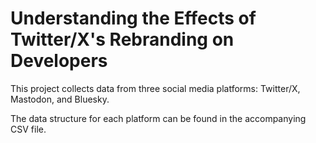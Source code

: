 # Understanding the Effects of Twitter/X's Rebranding on Developers

This project collects data from three social media platforms: Twitter/X, Mastodon, and Bluesky. 


The data structure for each platform can be found in the accompanying CSV file.
